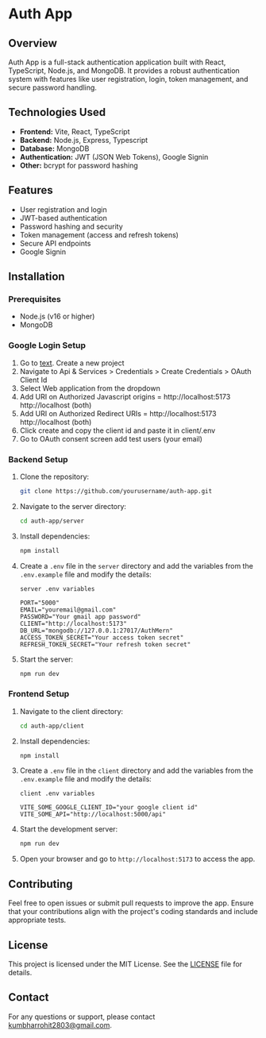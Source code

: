 # Auth App

## Overview

Auth App is a full-stack authentication application built with React, TypeScript, Node.js, and MongoDB. It provides a robust authentication system with features like user registration, login, token management, and secure password handling.

## Technologies Used

- **Frontend:** Vite, React, TypeScript
- **Backend:** Node.js, Express, Typescript
- **Database:** MongoDB
- **Authentication:** JWT (JSON Web Tokens), Google Signin
- **Other:** bcrypt for password hashing

## Features

- User registration and login
- JWT-based authentication
- Password hashing and security
- Token management (access and refresh tokens)
- Secure API endpoints
- Google Signin

## Installation

### Prerequisites

- Node.js (v16 or higher)
- MongoDB

### Google Login Setup

1. Go to [text](https://console.cloud.google.com/). Create a new project
2. Navigate to Api & Services > Credentials >  Create Credentials > OAuth Client Id
3. Select Web application from the dropdown
4. Add URI on Authorized Javascript origins = http://localhost:5173 http://localhost (both) 
5. Add URI on Authorized Redirect URIs = http://localhost:5173 http://localhost (both) 
6. Click create and copy the client id and paste it in client/.env
7. Go to OAuth consent screen add test users (your email) 

### Backend Setup

1. Clone the repository:

    ```bash
    git clone https://github.com/yourusername/auth-app.git
    ```

2. Navigate to the server directory:

    ```bash
    cd auth-app/server
    ```

3. Install dependencies:

    ```bash
    npm install
    ```

4. Create a `.env` file in the `server` directory and add the variables from the `.env.example` file and modify the details:

    `server .env variables`
    ```
    PORT="5000"
    EMAIL="youremail@gmail.com"
    PASSWORD="Your gmail app password"
    CLIENT="http://localhost:5173"
    DB_URL="mongodb://127.0.0.1:27017/AuthMern"
    ACCESS_TOKEN_SECRET="Your access token secret"
    REFRESH_TOKEN_SECRET="Your refresh token secret"
    ```

5. Start the server:

    ```bash
    npm run dev
    ```

### Frontend Setup

1. Navigate to the client directory:

    ```bash
    cd auth-app/client
    ```

2. Install dependencies:

    ```bash
    npm install
    ```

4. Create a `.env` file in the `client` directory and add the variables from the `.env.example` file and modify the details:
    
    `client .env variables`
    ```
    VITE_SOME_GOOGLE_CLIENT_ID="your google client id"
    VITE_SOME_API="http://localhost:5000/api"
    ```

5. Start the development server:

    ```bash
    npm run dev
    ```

6. Open your browser and go to `http://localhost:5173` to access the app.

## Contributing

Feel free to open issues or submit pull requests to improve the app. Ensure that your contributions align with the project's coding standards and include appropriate tests.

## License

This project is licensed under the MIT License. See the [LICENSE](LICENSE) file for details.

## Contact

For any questions or support, please contact kumbharrohit2803@gmail.com.

